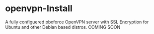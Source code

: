 # openvpn-Install
A fully configuered pbxforce OpenVPN server with SSL Encryption for Ubuntu and other Debian based distros.  COMING SOON

